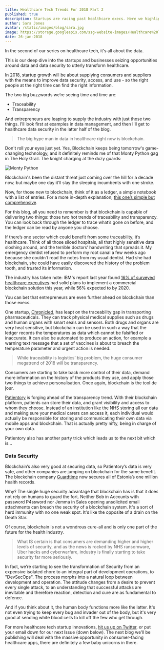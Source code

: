 ```yaml
---
title: Healthcare Tech Trends For 2018 Part 2
published: true
description: Startups are racing past healthcare execs. Here we highlight top startups and technologies in 2018 for data and data security in the healthcare industry.
author: Sara Jones
avatar: /static/images/blog/sara.jpg
image: https://storage.googleapis.com/ssg-website-images/Healthcare%20Tech%20Trends%202/chain-690088_1920%20(1).jpg
date: 26-jan-2018
---
```


In the second of our series on healthcare tech, it's all about the data.

This is our deep dive into the startups and businesses seizing opportunities around data and data security to utterly transform healthcare.

In 2018, startup growth will be about supplying consumers and suppliers with the means to improve data security, access, and use - so the right people at the right time can find the right information.

The two big buzzwords we’re seeing time and time are:

- Traceability
- Transparency

And entrepreneurs are leaping to supply the industry with just those two things. I'll look first at examples in data management, and then I'll get to healthcare data security in the latter half of the blog.

> The big hype man in data in healthcare right now is blockchain.

Don't roll your eyes just yet. Yes, Blockchain keeps being tomorrow's game-changing technology, and it definitely reminds me of that Monty Python gag in The Holy Grail. The knight charging at the dozy guards:

![Monty Python](https://media.giphy.com/media/xT0xejpWPssCXepGxy/giphy.gif)

Blockchain's been the distant threat just coming over the hill for a decade now, but maybe one day it’ll slay the sleeping incumbents with one stroke. 

Now, for those new to blockchain, think of it as a ledger, a simple notebook with a list of entries. For a more in-depth explanation, [this one’s simple but comprehensive](https://www.cbinsights.com/research/what-is-blockchain-technology/).

For this blog, all you need to remember is that blockchain is capable of delivering two things: those two hot trends of traceability and transparency. You can look back through the ledger to trace what’s gone on before, and the ledger can be read by anyone you choose.

If there’s one sector which could benefit from some traceability, it’s healthcare. Think of all those siloed hospitals, all that highly sensitive data sloshing around, and the terrible doctors’ handwriting that spreads it. My emergency dentist refused to perform my root canal a few weeks ago because she couldn’t read the notes from my usual dentist. Had she had blockchain, she could have easily discovered the history of the problem tooth, and *trusted* its information.

The industry has taken note: IBM's report last year found [16% of surveyed healthcare executives](https://www.ibm.com/blogs/think/2017/02/blockchain-healthcare/) had solid plans to implement a commercial blockchain solution this year, while 56% expected to by 2020.

You can bet that entrepreneurs are even further ahead on blockchain than those execs.

One startup, [Chronicled](https://www.chronicled.com/), has leapt on the traceability gap in transporting pharmaceuticals. They can track physical medical supplies such as drugs and human organs with smart seals and sensors. Both drugs and organs are very heat sensitive, but blockchain can be used in such a way that the ledger records the temperatures as data which cannot be falsified or inaccurate. It can also be automated to produce an action, for example a warning text message that a set of vaccines is about to breach the temperature parameter and urgent action is needed.

> While traceability is logistics’ big problem, the huge consumer megatrend of 2018 will be transparency. 

Consumers are starting to take back more control of their data, demand more information on the history of the products they use, and apply those two things to achieve personalisation. Once again, blockchain is the tool de jour.

[Patientory](https://patientory.com/) is forging ahead of the transparency trend. With their blockchain platform, patients can store their data, and grant visibility and access to whom they choose. Instead of an institution like the NHS storing all our data and making sure your medical carers can access it, each individual would actually be responsible for storing and communicating their own data via mobile apps and blockchain. That is actually pretty nifty, being in charge of your own data.

Patientory also has another party trick which leads us to the next bit which is…

### Data Security

Blockchain’s also very good at securing data, so Patientory’s data is very safe, and other companies are jumping on blockchain for the same benefit. The blockchain company [Guardtime](https://guardtime.com/) now secures all of Estonia’s one million health records.

Why? The single huge security advantage that blockchain has is that it does not rely on humans to guard the fort. Neither Bob in Accounts with password P4ssword nor Jemma in Sales opening unsolicited email attachments can breach the security of a blockchain system. It's a sort of herd immunity with no one weak spot. It's like the opposite of a drain on the Death Star.

Of course, blockchain is not a wondrous cure-all and is only one part of the future for the health industry. 

> What IS certain is that consumers are demanding higher and higher levels of security, and as the news is rocked by NHS ransomware, Uber hacks and cyberwarfare, industry is finally starting to take security far more seriously.

In fact, we’re starting to see the transformation of Security from an expensive isolated chore to an integral part of development operations, to "DevSecOps". The process morphs into a natural loop between development and operation. The attitude changes from a desire to prevent every single attack, to an understanding that successful attacks are inevitable and therefore reaction, detection and cure are as fundamental to defence.

And if you think about it, the human body functions more like the latter. It's not even trying to keep every bug and invader out of the body, but it's very good at sending white blood cells to kill off the few who get through. 

For more healthcare tech startup innovations, [hit us up on Twitter](https://twitter.com/solidstategroup), or put your email down for our next Issue (down below). The next blog we'll be publishing will deal with the massive opportunity in consumer-facing healthcare apps, there are definitely a few baby unicorns in there.